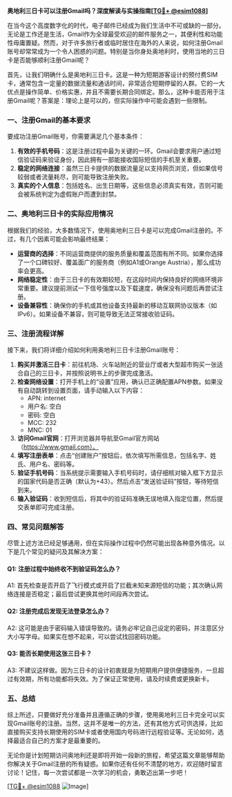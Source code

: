 **奥地利三日卡可以注册Gmail吗？深度解读与实操指南[[TG💪+ @esim1088](https://t.me/s/esim1088)]**

在当今这个高度数字化的时代，电子邮件已经成为我们生活中不可或缺的一部分。无论是工作还是生活，Gmail作为全球最受欢迎的邮件服务之一，其便利性和功能性毋庸置疑。然而，对于许多旅行者或临时居住在海外的人来说，如何注册Gmail账号却常常成为一个令人困惑的问题。特别是当你身处奥地利时，使用当地的三日卡是否能够顺利注册Gmail呢？

首先，让我们明确什么是奥地利三日卡。这是一种为短期游客设计的预付费SIM卡，通常包含一定量的数据流量和通话时间，非常适合短期停留的人群。它的一大优点是操作简单、价格实惠，并且不需要长期合同绑定。那么，这种卡能否用于注册Gmail呢？答案是：理论上是可以的，但实际操作中可能会遇到一些限制。

### 一、注册Gmail的基本要求

要成功注册Gmail账号，你需要满足几个基本条件：

1. **有效的手机号码**：这是注册过程中最为关键的一环。Gmail会要求用户通过短信验证码来验证身份，因此拥有一部能接收国际短信的手机至关重要。
2. **稳定的网络连接**：虽然三日卡提供的数据流量足以支持网页浏览，但如果信号较弱或者流量耗尽，则可能导致注册失败。
3. **真实的个人信息**：包括姓名、出生日期等，这些信息必须真实有效，否则可能会被系统判定为虚假账户而遭到封禁。

### 二、奥地利三日卡的实际应用情况

根据我们的经验，大多数情况下，使用奥地利三日卡是可以完成Gmail注册的。不过，有几个因素可能会影响最终结果：

- **运营商的选择**：不同运营商提供的服务质量和覆盖范围有所不同。如果你选择了一个口碑较好、覆盖面广的服务商（例如A1或Orange Austria），那么成功率会更高。
- **网络稳定性**：由于三日卡的有效期较短，在这段时间内保持良好的网络环境非常重要。建议提前测试一下信号强度以及下载速度，确保没有问题后再尝试注册。
- **设备兼容性**：确保你的手机或其他设备支持最新的移动互联网协议版本（如IPv6）。如果设备不兼容，则可能导致无法正常接收验证码。

### 三、注册流程详解

接下来，我们将详细介绍如何利用奥地利三日卡注册Gmail账号：

1. **购买并激活三日卡**：前往机场、火车站附近的营业厅或者大型超市购买一张适合自己的三日卡，并按照说明书上的步骤完成激活。
2. **检查网络设置**：打开手机上的“设置”应用，确认已正确配置APN参数。如果没有自动跳转到设置页面，请手动输入以下内容：
   - APN: internet
   - 用户名: 空白
   - 密码: 空白
   - MCC: 232
   - MNC: 01
3. **访问Gmail官网**：打开浏览器并导航至Gmail官方网站（https://www.gmail.com）。
4. **填写注册表单**：点击“创建账户”按钮后，依次填写所需信息，包括名字、姓氏、用户名、密码等。
5. **验证手机号码**：当系统提示需要输入手机号码时，请仔细核对输入框下方显示的国家代码是否正确（默认为+43）。然后点击“发送验证码”按钮，等待短信到来。
6. **输入验证码**：收到短信后，将其中的验证码准确无误地填入指定位置，然后提交表单即可完成注册。

### 四、常见问题解答

尽管上述方法已经足够通用，但在实际操作过程中仍然可能出现各种意外情况。以下是几个常见的疑问及其解决方案：

#### Q1: 注册过程中始终收不到验证码怎么办？
A1: 首先检查是否开启了飞行模式或开启了拦截未知来源短信的功能；其次确认网络连接是否稳定；最后尝试更换其他时间段再次尝试。

#### Q2: 注册完成后发现无法登录怎么办？
A2: 这可能是由于密码输入错误导致的。请务必牢记自己设定的密码，并注意区分大小写字母。如果实在想不起来，可以尝试找回密码功能。

#### Q3: 能否长期使用这张三日卡？
A3: 不建议这样做。因为三日卡的设计初衷就是为短期用户提供便捷服务，一旦超过有效期，所有功能都将失效。为了保证正常使用，请及时续费或更换新卡。

### 五、总结

综上所述，只要做好充分准备并且遵循正确的步骤，使用奥地利三日卡完全可以实现Gmail账号的注册。当然，这并不是唯一的方法，还有其他方式可供选择，比如直接购买支持长期使用的SIM卡或者使用国内号码进行远程验证等。无论如何，选择最适合自己的方案才是最重要的。

无论你是计划短期访问奥地利还是即将开始一段新的旅程，希望这篇文章能够帮助你解决关于Gmail注册的所有疑惑。如果你还有任何不清楚的地方，欢迎随时留言讨论！记住，每一次尝试都是一次学习的机会，勇敢迈出第一步吧！

[[TG💪+ @esim1088](https://t.me/s/esim1088) ![Image](https://i.postimg.cc/4NQfJmqS/Snipaste-2025-05-13-00-14-12.png)]